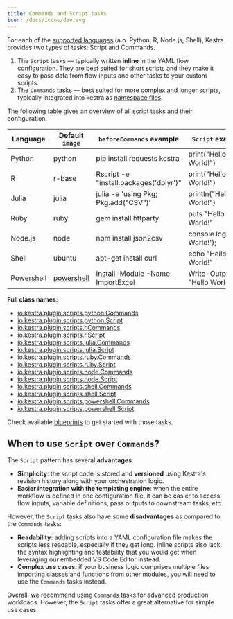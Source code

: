 ```yaml
---
title: Commands and Script tasks
icon: /docs/icons/dev.svg
---
```


For each of the [supported languages](./06.languages.md) (a.o. Python, R, Node.js, Shell), Kestra provides two types of tasks: Script and Commands.

1. The `Script` tasks — typically written **inline** in the YAML flow configuration. They are best suited for short scripts and they make it easy to pass data from flow inputs and other tasks to your custom scripts.
2. The `Commands` tasks — best suited for more complex and longer scripts, typically integrated into kestra as [namespace files](../namespace-files.md).


The following table gives an overview of all script tasks and their configuration.


| Language   | Default `image`                                    | `beforeCommands` example               | `Script` example             | `Commands` example |
|------------|----------------------------------------------------|----------------------------------------|------------------------------|--------------------|
| Python     | python                                             | pip install requests kestra            | print("Hello World!")        | python hello.py    |
| R          | r-base                                             | Rscript -e "install.packages('dplyr')" | print("Hello World!")        | Rscript hello.R    |
| Julia      | julia                                              | julia -e 'using Pkg; Pkg.add("CSV")'   | println("Hello World!")      | julia hello.jl     |
| Ruby       | ruby                                               | gem install httparty                   | puts "Hello World!"          | ruby hello.rb      |
| Node.js    | node                                               | npm install json2csv                   | console.log('Hello World!'); | node hello.js      |
| Shell      | ubuntu                                             | apt-get install curl                   | echo "Hello World!"          | ./hello.bash       |
| Powershell | [powershell](https://mcr.microsoft.com/powershell) | Install-Module -Name ImportExcel       | Write-Output "Hello World!"  | .\hello.ps1        |


**Full class names:**
- [io.kestra.plugin.scripts.python.Commands](../../plugins/plugin-script-python/tasks/io.kestra.plugin.scripts.python.commands)
- [io.kestra.plugin.scripts.python.Script](../../plugins/plugin-script-python/tasks/io.kestra.plugin.scripts.python.script)
- [io.kestra.plugin.scripts.r.Commands](../../plugins/plugin-script-r/tasks/io.kestra.plugin.scripts.r.commands)
- [io.kestra.plugin.scripts.r.Script](../../plugins/plugin-script-r/tasks/io.kestra.plugin.scripts.r.script)
- [io.kestra.plugin.scripts.julia.Commands](../../plugins/plugin-script-julia/tasks/io.kestra.plugin.scripts.julia.commands)
- [io.kestra.plugin.scripts.julia.Script](../../plugins/plugin-script-julia/tasks/io.kestra.plugin.scripts.julia.script)
- [io.kestra.plugin.scripts.ruby.Commands](../../plugins/plugin-script-ruby/tasks/io.kestra.plugin.scripts.ruby.commands)
- [io.kestra.plugin.scripts.ruby.Script](../../plugins/plugin-script-ruby/tasks/io.kestra.plugin.scripts.ruby.script)
- [io.kestra.plugin.scripts.node.Commands](../../plugins/plugin-script-node/tasks/io.kestra.plugin.scripts.node.commands)
- [io.kestra.plugin.scripts.node.Script](../../plugins/plugin-script-node/tasks/io.kestra.plugin.scripts.node.script)
- [io.kestra.plugin.scripts.shell.Commands](../../plugins/plugin-script-shell/tasks/io.kestra.plugin.scripts.shell.commands)
- [io.kestra.plugin.scripts.shell.Script](../../plugins/plugin-script-shell/tasks/io.kestra.plugin.scripts.shell.script)
- [io.kestra.plugin.scripts.powershell.Commands](../../plugins/plugin-script-powershell/tasks/io.kestra.plugin.scripts.powershell.commands)
- [io.kestra.plugin.scripts.powershell.Script](../../plugins/plugin-script-powershell/tasks/io.kestra.plugin.scripts.powershell.script)


Check available [blueprints](https://kestra.io/blueprints) to get started with those tasks.


## When to use `Script` over `Commands`?

The `Script` pattern has several **advantages**:
- **Simplicity**: the script code is stored and **versioned** using Kestra's revision history along with your orchestration logic.
- **Easier integration with the templating engine**: when the entire workflow is defined in one configuration file, it can be easier to access flow inputs, variable definitions, pass outputs to downstream tasks, etc.

However, the `Script` tasks also have some **disadvantages** as compared to the `Commands` tasks:
- **Readability:** adding scripts into a YAML configuration file makes the scripts less readable, especially if they get long. Inline scripts also lack the syntax highlighting and testability that you would get when leveraging our embedded VS Code Editor instead.
- **Complex use cases**: if your business logic comprises multiple files importing classes and functions from other modules, you will need to use the `Commands` tasks instead.

Overall, we recommend using `Commands` tasks for advanced production workloads. However, the `Script` tasks offer a great alternative for simple use cases.
